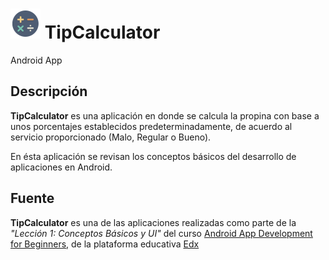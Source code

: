 # ![alt-text][logo] TipCalculator

Android App

## Descripción

**TipCalculator** es una aplicación en donde se calcula la propina con base a unos porcentajes establecidos predeterminadamente, de acuerdo al servicio proporcionado (Malo, Regular o Bueno).

En ésta aplicación se revisan los conceptos básicos del desarrollo de aplicaciones en Android.

## Fuente

**TipCalculator** es una de las aplicaciones realizadas como parte de la _"Lección 1: Conceptos Básicos y UI"_ del curso [Android App Development for Beginners](https://courses.edx.org/courses/course-v1:GalileoX+CAAD002X+1T2017/info), de la plataforma educativa [Edx](https://www.edx.org/)

[logo]: https://github.com/ShellCore/TipCalculator/raw/master/app/src/main/res/mipmap-mdpi/ic_launcher.png "TipCalculator Logo"